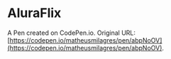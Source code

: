 # AluraFlix

A Pen created on CodePen.io. Original URL: [https://codepen.io/matheusmilagres/pen/abpNoOV](https://codepen.io/matheusmilagres/pen/abpNoOV).


